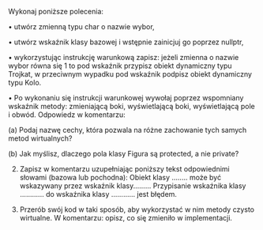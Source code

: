 Wykonaj poniższe polecenia:

• utwórz zmienną typu char o nazwie wybor,

• utwórz wskaźnik klasy bazowej i wstępnie zainicjuj go poprzez nullptr,

• wykorzystując instrukcję warunkową zapisz: jeżeli zmienna o nazwie wybor równa się
1 to pod wskaźnik przypisz obiekt dynamiczny typu Trojkat, w przeciwnym wypadku
pod wskaźnik podpisz obiekt dynamiczny typu Kolo.

• Po wykonaniu się instrukcji warunkowej wywołaj poprzez wspomniany wskaźnik metody: zmieniającą boki, wyświetlającą boki, wyświetlającą pole i obwód.
Odpowiedz w komentarzu:

(a) Podaj nazwę cechy, która pozwala na różne zachowanie tych samych metod wirtualnych?

(b) Jak myślisz, dlaczego pola klasy Figura są protected, a nie private?

2. Zapisz w komentarzu uzupełniając poniższy tekst odpowiednimi słowami (bazowa lub pochodna): Obiekt klasy ........ może być
wskazywany przez wskaźnik klasy......... Przypisanie wskaźnika klasy ............ do wskaźnika
klasy ............ jest błędem.

3. Przerób swój kod w taki sposób, aby wykorzystać w nim
metody czysto wirtualne. W komentarzu: opisz, co się zmieniło w implementacji.
